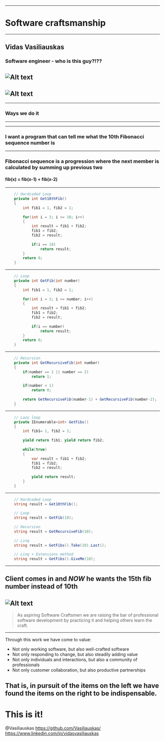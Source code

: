***
# Software craftsmanship
***
Vidas Vasiliauskas
---
### Software engineer - who is this guy?!??
![Alt text](images/nerd.jpg)
---
![Alt text](images/chemistry.jpg)
---
***
### Ways we do it
***
---
### I want a program that can tell me what the 10th Fibonacci sequence number is
---
### **Fibonacci sequence** is a progression where the next member is calculated by summing up previous two
#### **fib(x) = fib(x-1) + fib(x-2)**
---
``` cs
	// Hardcoded Loop
	private int Get10thFib()
	{
		int fib1 = 1, fib2 = 1;
		
		for(int i = 3; i <= 10; i++)
		{
			int result = fib1 + fib2;
			fib1 = fib2;
			fib2 = result;
			
			if(i == 10)
				return result;
		}
		return 0;
	}
```
---
``` cs
	// Loop
	private int GetFib(int number)
	{
		int fib1 = 1, fib2 = 1;
		
		for(int i = 3; i <= number; i++)
		{
			int result = fib1 + fib2;
			fib1 = fib2;
			fib2 = result;
			
			if(i == number)
				return result;
		}
		return 0;
	}
```
---
``` cs
	// Recursion
	private int GetRecursiveFib(int number)
	{
		if(number == 1 || number == 2)
			return 1;
			
		if(number < 1)
			return 0;
		
		return GetRecursiveFib(number-1) + GetRecursiveFib(number-2);
	}
```
---
``` cs
	// Lazy loop
	private IEnumerable<int> GetFibs()
	{
		int fib1= 1, fib2 = 1;
		
		yield return fib1; yield return fib2;
		
		while(true)
		{
			var result = fib1 + fib2;
			fib1 = fib2;
			fib2 = result;
			
			yield return result;
		}
	}
```
---
``` cs
	// Hardcoded Loop
	string result = Get10thFib();
	
	// Loop
	string result = GetFib(10);
	
	// Recursion
	string result = GetRecursiveFib(10);
	
	// Linq
	string result = GetFibs().Take(10).Last();
	
	// Linq + Extensions method
	string result = GetFibs().GiveMe(10);	
```
---
Client comes in and *NOW* he wants the 15th fib number instead of 10th
---
![Alt text](images/batman.jpeg)
---
>As aspiring Software Craftsmen 
>we are raising the bar of professional software development 
>by practicing it and helping others learn the craft.
---
Through this work we have come to value:
* Not only working software, 
	but also well-crafted software
* Not only responding to change, 
	but also steadily adding value
* Not only individuals and interactions, 
	but also a community of professionals
* Not only customer collaboration, 
	but also productive partnerships
	
That is, in pursuit of the items on the left 
we have found the items on the right to be indispensable.
---
# This is it!
@Vasiliauskas
https://github.com/Vasiliauskas/
https://www.linkedin.com/in/vidasvasiliauskas